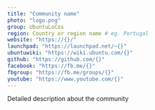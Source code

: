 ```yaml
---
title: "Community name"
photo: "logo.png"
group: UbuntuLoCos
region: Country or region name # eg. Portugal
website: "https://{}/"
launchpad: "https://launchpad.net/~{}"
ubuntuwiki: "https://wiki.ubuntu.com/{}"
github: "https://github.com/{}"
facebook: "https://fb.me/{}"
fbgroup: "https://fb.me/groups/{}"
youtube: "https://www.youtube.com/{}"
---
```

Detailed description about the community
